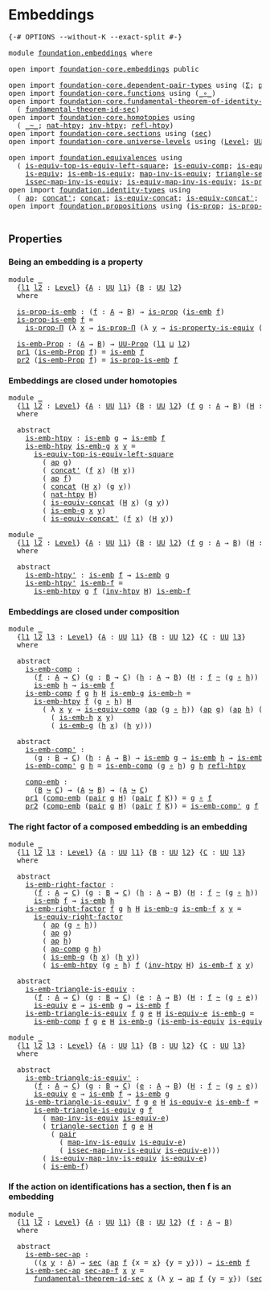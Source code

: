 # Embeddings

<pre class="Agda"><a id="23" class="Symbol">{-#</a> <a id="27" class="Keyword">OPTIONS</a> <a id="35" class="Pragma">--without-K</a> <a id="47" class="Pragma">--exact-split</a> <a id="61" class="Symbol">#-}</a>

<a id="66" class="Keyword">module</a> <a id="73" href="foundation.embeddings.html" class="Module">foundation.embeddings</a> <a id="95" class="Keyword">where</a>

<a id="102" class="Keyword">open</a> <a id="107" class="Keyword">import</a> <a id="114" href="foundation-core.embeddings.html" class="Module">foundation-core.embeddings</a> <a id="141" class="Keyword">public</a>

<a id="149" class="Keyword">open</a> <a id="154" class="Keyword">import</a> <a id="161" href="foundation-core.dependent-pair-types.html" class="Module">foundation-core.dependent-pair-types</a> <a id="198" class="Keyword">using</a> <a id="204" class="Symbol">(</a><a id="205" href="foundation-core.dependent-pair-types.html#502" class="Record">Σ</a><a id="206" class="Symbol">;</a> <a id="208" href="foundation-core.dependent-pair-types.html#575" class="InductiveConstructor">pair</a><a id="212" class="Symbol">;</a> <a id="214" href="foundation-core.dependent-pair-types.html#592" class="Field">pr1</a><a id="217" class="Symbol">;</a> <a id="219" href="foundation-core.dependent-pair-types.html#604" class="Field">pr2</a><a id="222" class="Symbol">)</a>
<a id="224" class="Keyword">open</a> <a id="229" class="Keyword">import</a> <a id="236" href="foundation-core.functions.html" class="Module">foundation-core.functions</a> <a id="262" class="Keyword">using</a> <a id="268" class="Symbol">(</a><a id="269" href="foundation-core.functions.html#407" class="Function Operator">_∘_</a><a id="272" class="Symbol">)</a>
<a id="274" class="Keyword">open</a> <a id="279" class="Keyword">import</a> <a id="286" href="foundation-core.fundamental-theorem-of-identity-types.html" class="Module">foundation-core.fundamental-theorem-of-identity-types</a> <a id="340" class="Keyword">using</a>
  <a id="348" class="Symbol">(</a> <a id="350" href="foundation-core.fundamental-theorem-of-identity-types.html#4029" class="Function">fundamental-theorem-id-sec</a><a id="376" class="Symbol">)</a>
<a id="378" class="Keyword">open</a> <a id="383" class="Keyword">import</a> <a id="390" href="foundation-core.homotopies.html" class="Module">foundation-core.homotopies</a> <a id="417" class="Keyword">using</a>
  <a id="425" class="Symbol">(</a> <a id="427" href="foundation-core.homotopies.html#467" class="Function Operator">_~_</a><a id="430" class="Symbol">;</a> <a id="432" href="foundation-core.homotopies.html#3430" class="Function">nat-htpy</a><a id="440" class="Symbol">;</a> <a id="442" href="foundation-core.homotopies.html#889" class="Function">inv-htpy</a><a id="450" class="Symbol">;</a> <a id="452" href="foundation-core.homotopies.html#632" class="Function">refl-htpy</a><a id="461" class="Symbol">)</a>
<a id="463" class="Keyword">open</a> <a id="468" class="Keyword">import</a> <a id="475" href="foundation-core.sections.html" class="Module">foundation-core.sections</a> <a id="500" class="Keyword">using</a> <a id="506" class="Symbol">(</a><a id="507" href="foundation-core.sections.html#521" class="Function">sec</a><a id="510" class="Symbol">)</a>
<a id="512" class="Keyword">open</a> <a id="517" class="Keyword">import</a> <a id="524" href="foundation-core.universe-levels.html" class="Module">foundation-core.universe-levels</a> <a id="556" class="Keyword">using</a> <a id="562" class="Symbol">(</a><a id="563" href="Agda.Primitive.html#597" class="Postulate">Level</a><a id="568" class="Symbol">;</a> <a id="570" href="foundation-core.universe-levels.html#222" class="Primitive">UU</a><a id="572" class="Symbol">;</a> <a id="574" href="Agda.Primitive.html#810" class="Primitive Operator">_⊔_</a><a id="577" class="Symbol">)</a>

<a id="580" class="Keyword">open</a> <a id="585" class="Keyword">import</a> <a id="592" href="foundation.equivalences.html" class="Module">foundation.equivalences</a> <a id="616" class="Keyword">using</a>
  <a id="624" class="Symbol">(</a> <a id="626" href="foundation-core.equivalences.html#14128" class="Function">is-equiv-top-is-equiv-left-square</a><a id="659" class="Symbol">;</a> <a id="661" href="foundation-core.equivalences.html#7183" class="Function">is-equiv-comp</a><a id="674" class="Symbol">;</a> <a id="676" href="foundation-core.equivalences.html#8856" class="Function">is-equiv-right-factor</a><a id="697" class="Symbol">;</a>
    <a id="703" href="foundation-core.equivalences.html#1542" class="Function">is-equiv</a><a id="711" class="Symbol">;</a> <a id="713" href="foundation-core.equivalences.html#15380" class="Function">is-emb-is-equiv</a><a id="728" class="Symbol">;</a> <a id="730" href="foundation-core.equivalences.html#4173" class="Function">map-inv-is-equiv</a><a id="746" class="Symbol">;</a> <a id="748" href="foundation-core.equivalences.html#6036" class="Function">triangle-section</a><a id="764" class="Symbol">;</a>
    <a id="770" href="foundation-core.equivalences.html#4251" class="Function">issec-map-inv-is-equiv</a><a id="792" class="Symbol">;</a> <a id="794" href="foundation-core.equivalences.html#4706" class="Function">is-equiv-map-inv-is-equiv</a><a id="819" class="Symbol">;</a> <a id="821" href="foundation.equivalences.html#13419" class="Function">is-property-is-equiv</a><a id="841" class="Symbol">)</a>
<a id="843" class="Keyword">open</a> <a id="848" class="Keyword">import</a> <a id="855" href="foundation.identity-types.html" class="Module">foundation.identity-types</a> <a id="881" class="Keyword">using</a>
  <a id="889" class="Symbol">(</a> <a id="891" href="foundation-core.identity-types.html#2853" class="Function">ap</a><a id="893" class="Symbol">;</a> <a id="895" href="foundation-core.identity-types.html#1384" class="Function">concat&#39;</a><a id="902" class="Symbol">;</a> <a id="904" href="foundation-core.identity-types.html#1302" class="Function">concat</a><a id="910" class="Symbol">;</a> <a id="912" href="foundation.identity-types.html#1644" class="Function">is-equiv-concat</a><a id="927" class="Symbol">;</a> <a id="929" href="foundation.identity-types.html#2415" class="Function">is-equiv-concat&#39;</a><a id="945" class="Symbol">;</a> <a id="947" href="foundation-core.identity-types.html#3117" class="Function">ap-comp</a><a id="954" class="Symbol">)</a>
<a id="956" class="Keyword">open</a> <a id="961" class="Keyword">import</a> <a id="968" href="foundation.propositions.html" class="Module">foundation.propositions</a> <a id="992" class="Keyword">using</a> <a id="998" class="Symbol">(</a><a id="999" href="foundation-core.propositions.html#1246" class="Function">is-prop</a><a id="1006" class="Symbol">;</a> <a id="1008" href="foundation.propositions.html#1492" class="Function">is-prop-Π</a><a id="1017" class="Symbol">;</a> <a id="1019" href="foundation-core.propositions.html#1322" class="Function">UU-Prop</a><a id="1026" class="Symbol">)</a>

</pre>
## Properties

### Being an embedding is a property

<pre class="Agda"><a id="1095" class="Keyword">module</a> <a id="1102" href="foundation.embeddings.html#1102" class="Module">_</a>
  <a id="1106" class="Symbol">{</a><a id="1107" href="foundation.embeddings.html#1107" class="Bound">l1</a> <a id="1110" href="foundation.embeddings.html#1110" class="Bound">l2</a> <a id="1113" class="Symbol">:</a> <a id="1115" href="Agda.Primitive.html#597" class="Postulate">Level</a><a id="1120" class="Symbol">}</a> <a id="1122" class="Symbol">{</a><a id="1123" href="foundation.embeddings.html#1123" class="Bound">A</a> <a id="1125" class="Symbol">:</a> <a id="1127" href="foundation-core.universe-levels.html#222" class="Primitive">UU</a> <a id="1130" href="foundation.embeddings.html#1107" class="Bound">l1</a><a id="1132" class="Symbol">}</a> <a id="1134" class="Symbol">{</a><a id="1135" href="foundation.embeddings.html#1135" class="Bound">B</a> <a id="1137" class="Symbol">:</a> <a id="1139" href="foundation-core.universe-levels.html#222" class="Primitive">UU</a> <a id="1142" href="foundation.embeddings.html#1110" class="Bound">l2</a><a id="1144" class="Symbol">}</a>
  <a id="1148" class="Keyword">where</a>
  
  <a id="1159" href="foundation.embeddings.html#1159" class="Function">is-prop-is-emb</a> <a id="1174" class="Symbol">:</a> <a id="1176" class="Symbol">(</a><a id="1177" href="foundation.embeddings.html#1177" class="Bound">f</a> <a id="1179" class="Symbol">:</a> <a id="1181" href="foundation.embeddings.html#1123" class="Bound">A</a> <a id="1183" class="Symbol">→</a> <a id="1185" href="foundation.embeddings.html#1135" class="Bound">B</a><a id="1186" class="Symbol">)</a> <a id="1188" class="Symbol">→</a> <a id="1190" href="foundation-core.propositions.html#1246" class="Function">is-prop</a> <a id="1198" class="Symbol">(</a><a id="1199" href="foundation-core.embeddings.html#980" class="Function">is-emb</a> <a id="1206" href="foundation.embeddings.html#1177" class="Bound">f</a><a id="1207" class="Symbol">)</a>
  <a id="1211" href="foundation.embeddings.html#1159" class="Function">is-prop-is-emb</a> <a id="1226" href="foundation.embeddings.html#1226" class="Bound">f</a> <a id="1228" class="Symbol">=</a>
    <a id="1234" href="foundation.propositions.html#1492" class="Function">is-prop-Π</a> <a id="1244" class="Symbol">(λ</a> <a id="1247" href="foundation.embeddings.html#1247" class="Bound">x</a> <a id="1249" class="Symbol">→</a> <a id="1251" href="foundation.propositions.html#1492" class="Function">is-prop-Π</a> <a id="1261" class="Symbol">(λ</a> <a id="1264" href="foundation.embeddings.html#1264" class="Bound">y</a> <a id="1266" class="Symbol">→</a> <a id="1268" href="foundation.equivalences.html#13419" class="Function">is-property-is-equiv</a> <a id="1289" class="Symbol">(</a><a id="1290" href="foundation-core.identity-types.html#2853" class="Function">ap</a> <a id="1293" href="foundation.embeddings.html#1226" class="Bound">f</a><a id="1294" class="Symbol">)))</a>

  <a id="1301" href="foundation.embeddings.html#1301" class="Function">is-emb-Prop</a> <a id="1313" class="Symbol">:</a> <a id="1315" class="Symbol">(</a><a id="1316" href="foundation.embeddings.html#1123" class="Bound">A</a> <a id="1318" class="Symbol">→</a> <a id="1320" href="foundation.embeddings.html#1135" class="Bound">B</a><a id="1321" class="Symbol">)</a> <a id="1323" class="Symbol">→</a> <a id="1325" href="foundation-core.propositions.html#1322" class="Function">UU-Prop</a> <a id="1333" class="Symbol">(</a><a id="1334" href="foundation.embeddings.html#1107" class="Bound">l1</a> <a id="1337" href="Agda.Primitive.html#810" class="Primitive Operator">⊔</a> <a id="1339" href="foundation.embeddings.html#1110" class="Bound">l2</a><a id="1341" class="Symbol">)</a>
  <a id="1345" href="foundation-core.dependent-pair-types.html#592" class="Field">pr1</a> <a id="1349" class="Symbol">(</a><a id="1350" href="foundation.embeddings.html#1301" class="Function">is-emb-Prop</a> <a id="1362" href="foundation.embeddings.html#1362" class="Bound">f</a><a id="1363" class="Symbol">)</a> <a id="1365" class="Symbol">=</a> <a id="1367" href="foundation-core.embeddings.html#980" class="Function">is-emb</a> <a id="1374" href="foundation.embeddings.html#1362" class="Bound">f</a>
  <a id="1378" href="foundation-core.dependent-pair-types.html#604" class="Field">pr2</a> <a id="1382" class="Symbol">(</a><a id="1383" href="foundation.embeddings.html#1301" class="Function">is-emb-Prop</a> <a id="1395" href="foundation.embeddings.html#1395" class="Bound">f</a><a id="1396" class="Symbol">)</a> <a id="1398" class="Symbol">=</a> <a id="1400" href="foundation.embeddings.html#1159" class="Function">is-prop-is-emb</a> <a id="1415" href="foundation.embeddings.html#1395" class="Bound">f</a>
</pre>
### Embeddings are closed under homotopies

<pre class="Agda"><a id="1474" class="Keyword">module</a> <a id="1481" href="foundation.embeddings.html#1481" class="Module">_</a>
  <a id="1485" class="Symbol">{</a><a id="1486" href="foundation.embeddings.html#1486" class="Bound">l1</a> <a id="1489" href="foundation.embeddings.html#1489" class="Bound">l2</a> <a id="1492" class="Symbol">:</a> <a id="1494" href="Agda.Primitive.html#597" class="Postulate">Level</a><a id="1499" class="Symbol">}</a> <a id="1501" class="Symbol">{</a><a id="1502" href="foundation.embeddings.html#1502" class="Bound">A</a> <a id="1504" class="Symbol">:</a> <a id="1506" href="foundation-core.universe-levels.html#222" class="Primitive">UU</a> <a id="1509" href="foundation.embeddings.html#1486" class="Bound">l1</a><a id="1511" class="Symbol">}</a> <a id="1513" class="Symbol">{</a><a id="1514" href="foundation.embeddings.html#1514" class="Bound">B</a> <a id="1516" class="Symbol">:</a> <a id="1518" href="foundation-core.universe-levels.html#222" class="Primitive">UU</a> <a id="1521" href="foundation.embeddings.html#1489" class="Bound">l2</a><a id="1523" class="Symbol">}</a> <a id="1525" class="Symbol">(</a><a id="1526" href="foundation.embeddings.html#1526" class="Bound">f</a> <a id="1528" href="foundation.embeddings.html#1528" class="Bound">g</a> <a id="1530" class="Symbol">:</a> <a id="1532" href="foundation.embeddings.html#1502" class="Bound">A</a> <a id="1534" class="Symbol">→</a> <a id="1536" href="foundation.embeddings.html#1514" class="Bound">B</a><a id="1537" class="Symbol">)</a> <a id="1539" class="Symbol">(</a><a id="1540" href="foundation.embeddings.html#1540" class="Bound">H</a> <a id="1542" class="Symbol">:</a> <a id="1544" href="foundation.embeddings.html#1526" class="Bound">f</a> <a id="1546" href="foundation-core.homotopies.html#467" class="Function Operator">~</a> <a id="1548" href="foundation.embeddings.html#1528" class="Bound">g</a><a id="1549" class="Symbol">)</a>
  <a id="1553" class="Keyword">where</a>

  <a id="1562" class="Keyword">abstract</a>
    <a id="1575" href="foundation.embeddings.html#1575" class="Function">is-emb-htpy</a> <a id="1587" class="Symbol">:</a> <a id="1589" href="foundation-core.embeddings.html#980" class="Function">is-emb</a> <a id="1596" href="foundation.embeddings.html#1528" class="Bound">g</a> <a id="1598" class="Symbol">→</a> <a id="1600" href="foundation-core.embeddings.html#980" class="Function">is-emb</a> <a id="1607" href="foundation.embeddings.html#1526" class="Bound">f</a>
    <a id="1613" href="foundation.embeddings.html#1575" class="Function">is-emb-htpy</a> <a id="1625" href="foundation.embeddings.html#1625" class="Bound">is-emb-g</a> <a id="1634" href="foundation.embeddings.html#1634" class="Bound">x</a> <a id="1636" href="foundation.embeddings.html#1636" class="Bound">y</a> <a id="1638" class="Symbol">=</a>
      <a id="1646" href="foundation-core.equivalences.html#14128" class="Function">is-equiv-top-is-equiv-left-square</a>
        <a id="1688" class="Symbol">(</a> <a id="1690" href="foundation-core.identity-types.html#2853" class="Function">ap</a> <a id="1693" href="foundation.embeddings.html#1528" class="Bound">g</a><a id="1694" class="Symbol">)</a>
        <a id="1704" class="Symbol">(</a> <a id="1706" href="foundation-core.identity-types.html#1384" class="Function">concat&#39;</a> <a id="1714" class="Symbol">(</a><a id="1715" href="foundation.embeddings.html#1526" class="Bound">f</a> <a id="1717" href="foundation.embeddings.html#1634" class="Bound">x</a><a id="1718" class="Symbol">)</a> <a id="1720" class="Symbol">(</a><a id="1721" href="foundation.embeddings.html#1540" class="Bound">H</a> <a id="1723" href="foundation.embeddings.html#1636" class="Bound">y</a><a id="1724" class="Symbol">))</a>
        <a id="1735" class="Symbol">(</a> <a id="1737" href="foundation-core.identity-types.html#2853" class="Function">ap</a> <a id="1740" href="foundation.embeddings.html#1526" class="Bound">f</a><a id="1741" class="Symbol">)</a>
        <a id="1751" class="Symbol">(</a> <a id="1753" href="foundation-core.identity-types.html#1302" class="Function">concat</a> <a id="1760" class="Symbol">(</a><a id="1761" href="foundation.embeddings.html#1540" class="Bound">H</a> <a id="1763" href="foundation.embeddings.html#1634" class="Bound">x</a><a id="1764" class="Symbol">)</a> <a id="1766" class="Symbol">(</a><a id="1767" href="foundation.embeddings.html#1528" class="Bound">g</a> <a id="1769" href="foundation.embeddings.html#1636" class="Bound">y</a><a id="1770" class="Symbol">))</a>
        <a id="1781" class="Symbol">(</a> <a id="1783" href="foundation-core.homotopies.html#3430" class="Function">nat-htpy</a> <a id="1792" href="foundation.embeddings.html#1540" class="Bound">H</a><a id="1793" class="Symbol">)</a>
        <a id="1803" class="Symbol">(</a> <a id="1805" href="foundation.identity-types.html#1644" class="Function">is-equiv-concat</a> <a id="1821" class="Symbol">(</a><a id="1822" href="foundation.embeddings.html#1540" class="Bound">H</a> <a id="1824" href="foundation.embeddings.html#1634" class="Bound">x</a><a id="1825" class="Symbol">)</a> <a id="1827" class="Symbol">(</a><a id="1828" href="foundation.embeddings.html#1528" class="Bound">g</a> <a id="1830" href="foundation.embeddings.html#1636" class="Bound">y</a><a id="1831" class="Symbol">))</a>
        <a id="1842" class="Symbol">(</a> <a id="1844" href="foundation.embeddings.html#1625" class="Bound">is-emb-g</a> <a id="1853" href="foundation.embeddings.html#1634" class="Bound">x</a> <a id="1855" href="foundation.embeddings.html#1636" class="Bound">y</a><a id="1856" class="Symbol">)</a>
        <a id="1866" class="Symbol">(</a> <a id="1868" href="foundation.identity-types.html#2415" class="Function">is-equiv-concat&#39;</a> <a id="1885" class="Symbol">(</a><a id="1886" href="foundation.embeddings.html#1526" class="Bound">f</a> <a id="1888" href="foundation.embeddings.html#1634" class="Bound">x</a><a id="1889" class="Symbol">)</a> <a id="1891" class="Symbol">(</a><a id="1892" href="foundation.embeddings.html#1540" class="Bound">H</a> <a id="1894" href="foundation.embeddings.html#1636" class="Bound">y</a><a id="1895" class="Symbol">))</a>

<a id="1899" class="Keyword">module</a> <a id="1906" href="foundation.embeddings.html#1906" class="Module">_</a>
  <a id="1910" class="Symbol">{</a><a id="1911" href="foundation.embeddings.html#1911" class="Bound">l1</a> <a id="1914" href="foundation.embeddings.html#1914" class="Bound">l2</a> <a id="1917" class="Symbol">:</a> <a id="1919" href="Agda.Primitive.html#597" class="Postulate">Level</a><a id="1924" class="Symbol">}</a> <a id="1926" class="Symbol">{</a><a id="1927" href="foundation.embeddings.html#1927" class="Bound">A</a> <a id="1929" class="Symbol">:</a> <a id="1931" href="foundation-core.universe-levels.html#222" class="Primitive">UU</a> <a id="1934" href="foundation.embeddings.html#1911" class="Bound">l1</a><a id="1936" class="Symbol">}</a> <a id="1938" class="Symbol">{</a><a id="1939" href="foundation.embeddings.html#1939" class="Bound">B</a> <a id="1941" class="Symbol">:</a> <a id="1943" href="foundation-core.universe-levels.html#222" class="Primitive">UU</a> <a id="1946" href="foundation.embeddings.html#1914" class="Bound">l2</a><a id="1948" class="Symbol">}</a> <a id="1950" class="Symbol">(</a><a id="1951" href="foundation.embeddings.html#1951" class="Bound">f</a> <a id="1953" href="foundation.embeddings.html#1953" class="Bound">g</a> <a id="1955" class="Symbol">:</a> <a id="1957" href="foundation.embeddings.html#1927" class="Bound">A</a> <a id="1959" class="Symbol">→</a> <a id="1961" href="foundation.embeddings.html#1939" class="Bound">B</a><a id="1962" class="Symbol">)</a> <a id="1964" class="Symbol">(</a><a id="1965" href="foundation.embeddings.html#1965" class="Bound">H</a> <a id="1967" class="Symbol">:</a> <a id="1969" href="foundation.embeddings.html#1951" class="Bound">f</a> <a id="1971" href="foundation-core.homotopies.html#467" class="Function Operator">~</a> <a id="1973" href="foundation.embeddings.html#1953" class="Bound">g</a><a id="1974" class="Symbol">)</a>
  <a id="1978" class="Keyword">where</a>
  
  <a id="1989" class="Keyword">abstract</a>
    <a id="2002" href="foundation.embeddings.html#2002" class="Function">is-emb-htpy&#39;</a> <a id="2015" class="Symbol">:</a> <a id="2017" href="foundation-core.embeddings.html#980" class="Function">is-emb</a> <a id="2024" href="foundation.embeddings.html#1951" class="Bound">f</a> <a id="2026" class="Symbol">→</a> <a id="2028" href="foundation-core.embeddings.html#980" class="Function">is-emb</a> <a id="2035" href="foundation.embeddings.html#1953" class="Bound">g</a>
    <a id="2041" href="foundation.embeddings.html#2002" class="Function">is-emb-htpy&#39;</a> <a id="2054" href="foundation.embeddings.html#2054" class="Bound">is-emb-f</a> <a id="2063" class="Symbol">=</a>
      <a id="2071" href="foundation.embeddings.html#1575" class="Function">is-emb-htpy</a> <a id="2083" href="foundation.embeddings.html#1953" class="Bound">g</a> <a id="2085" href="foundation.embeddings.html#1951" class="Bound">f</a> <a id="2087" class="Symbol">(</a><a id="2088" href="foundation-core.homotopies.html#889" class="Function">inv-htpy</a> <a id="2097" href="foundation.embeddings.html#1965" class="Bound">H</a><a id="2098" class="Symbol">)</a> <a id="2100" href="foundation.embeddings.html#2054" class="Bound">is-emb-f</a>
</pre>
### Embeddings are closed under composition

<pre class="Agda"><a id="2167" class="Keyword">module</a> <a id="2174" href="foundation.embeddings.html#2174" class="Module">_</a>
  <a id="2178" class="Symbol">{</a><a id="2179" href="foundation.embeddings.html#2179" class="Bound">l1</a> <a id="2182" href="foundation.embeddings.html#2182" class="Bound">l2</a> <a id="2185" href="foundation.embeddings.html#2185" class="Bound">l3</a> <a id="2188" class="Symbol">:</a> <a id="2190" href="Agda.Primitive.html#597" class="Postulate">Level</a><a id="2195" class="Symbol">}</a> <a id="2197" class="Symbol">{</a><a id="2198" href="foundation.embeddings.html#2198" class="Bound">A</a> <a id="2200" class="Symbol">:</a> <a id="2202" href="foundation-core.universe-levels.html#222" class="Primitive">UU</a> <a id="2205" href="foundation.embeddings.html#2179" class="Bound">l1</a><a id="2207" class="Symbol">}</a> <a id="2209" class="Symbol">{</a><a id="2210" href="foundation.embeddings.html#2210" class="Bound">B</a> <a id="2212" class="Symbol">:</a> <a id="2214" href="foundation-core.universe-levels.html#222" class="Primitive">UU</a> <a id="2217" href="foundation.embeddings.html#2182" class="Bound">l2</a><a id="2219" class="Symbol">}</a> <a id="2221" class="Symbol">{</a><a id="2222" href="foundation.embeddings.html#2222" class="Bound">C</a> <a id="2224" class="Symbol">:</a> <a id="2226" href="foundation-core.universe-levels.html#222" class="Primitive">UU</a> <a id="2229" href="foundation.embeddings.html#2185" class="Bound">l3</a><a id="2231" class="Symbol">}</a>
  <a id="2235" class="Keyword">where</a>

  <a id="2244" class="Keyword">abstract</a>
    <a id="2257" href="foundation.embeddings.html#2257" class="Function">is-emb-comp</a> <a id="2269" class="Symbol">:</a>
      <a id="2277" class="Symbol">(</a><a id="2278" href="foundation.embeddings.html#2278" class="Bound">f</a> <a id="2280" class="Symbol">:</a> <a id="2282" href="foundation.embeddings.html#2198" class="Bound">A</a> <a id="2284" class="Symbol">→</a> <a id="2286" href="foundation.embeddings.html#2222" class="Bound">C</a><a id="2287" class="Symbol">)</a> <a id="2289" class="Symbol">(</a><a id="2290" href="foundation.embeddings.html#2290" class="Bound">g</a> <a id="2292" class="Symbol">:</a> <a id="2294" href="foundation.embeddings.html#2210" class="Bound">B</a> <a id="2296" class="Symbol">→</a> <a id="2298" href="foundation.embeddings.html#2222" class="Bound">C</a><a id="2299" class="Symbol">)</a> <a id="2301" class="Symbol">(</a><a id="2302" href="foundation.embeddings.html#2302" class="Bound">h</a> <a id="2304" class="Symbol">:</a> <a id="2306" href="foundation.embeddings.html#2198" class="Bound">A</a> <a id="2308" class="Symbol">→</a> <a id="2310" href="foundation.embeddings.html#2210" class="Bound">B</a><a id="2311" class="Symbol">)</a> <a id="2313" class="Symbol">(</a><a id="2314" href="foundation.embeddings.html#2314" class="Bound">H</a> <a id="2316" class="Symbol">:</a> <a id="2318" href="foundation.embeddings.html#2278" class="Bound">f</a> <a id="2320" href="foundation-core.homotopies.html#467" class="Function Operator">~</a> <a id="2322" class="Symbol">(</a><a id="2323" href="foundation.embeddings.html#2290" class="Bound">g</a> <a id="2325" href="foundation-core.functions.html#407" class="Function Operator">∘</a> <a id="2327" href="foundation.embeddings.html#2302" class="Bound">h</a><a id="2328" class="Symbol">))</a> <a id="2331" class="Symbol">→</a> <a id="2333" href="foundation-core.embeddings.html#980" class="Function">is-emb</a> <a id="2340" href="foundation.embeddings.html#2290" class="Bound">g</a> <a id="2342" class="Symbol">→</a>
      <a id="2350" href="foundation-core.embeddings.html#980" class="Function">is-emb</a> <a id="2357" href="foundation.embeddings.html#2302" class="Bound">h</a> <a id="2359" class="Symbol">→</a> <a id="2361" href="foundation-core.embeddings.html#980" class="Function">is-emb</a> <a id="2368" href="foundation.embeddings.html#2278" class="Bound">f</a>
    <a id="2374" href="foundation.embeddings.html#2257" class="Function">is-emb-comp</a> <a id="2386" href="foundation.embeddings.html#2386" class="Bound">f</a> <a id="2388" href="foundation.embeddings.html#2388" class="Bound">g</a> <a id="2390" href="foundation.embeddings.html#2390" class="Bound">h</a> <a id="2392" href="foundation.embeddings.html#2392" class="Bound">H</a> <a id="2394" href="foundation.embeddings.html#2394" class="Bound">is-emb-g</a> <a id="2403" href="foundation.embeddings.html#2403" class="Bound">is-emb-h</a> <a id="2412" class="Symbol">=</a>
      <a id="2420" href="foundation.embeddings.html#1575" class="Function">is-emb-htpy</a> <a id="2432" href="foundation.embeddings.html#2386" class="Bound">f</a> <a id="2434" class="Symbol">(</a><a id="2435" href="foundation.embeddings.html#2388" class="Bound">g</a> <a id="2437" href="foundation-core.functions.html#407" class="Function Operator">∘</a> <a id="2439" href="foundation.embeddings.html#2390" class="Bound">h</a><a id="2440" class="Symbol">)</a> <a id="2442" href="foundation.embeddings.html#2392" class="Bound">H</a>
        <a id="2452" class="Symbol">(</a> <a id="2454" class="Symbol">λ</a> <a id="2456" href="foundation.embeddings.html#2456" class="Bound">x</a> <a id="2458" href="foundation.embeddings.html#2458" class="Bound">y</a> <a id="2460" class="Symbol">→</a> <a id="2462" href="foundation-core.equivalences.html#7183" class="Function">is-equiv-comp</a> <a id="2476" class="Symbol">(</a><a id="2477" href="foundation-core.identity-types.html#2853" class="Function">ap</a> <a id="2480" class="Symbol">(</a><a id="2481" href="foundation.embeddings.html#2388" class="Bound">g</a> <a id="2483" href="foundation-core.functions.html#407" class="Function Operator">∘</a> <a id="2485" href="foundation.embeddings.html#2390" class="Bound">h</a><a id="2486" class="Symbol">))</a> <a id="2489" class="Symbol">(</a><a id="2490" href="foundation-core.identity-types.html#2853" class="Function">ap</a> <a id="2493" href="foundation.embeddings.html#2388" class="Bound">g</a><a id="2494" class="Symbol">)</a> <a id="2496" class="Symbol">(</a><a id="2497" href="foundation-core.identity-types.html#2853" class="Function">ap</a> <a id="2500" href="foundation.embeddings.html#2390" class="Bound">h</a><a id="2501" class="Symbol">)</a> <a id="2503" class="Symbol">(</a><a id="2504" href="foundation-core.identity-types.html#3117" class="Function">ap-comp</a> <a id="2512" href="foundation.embeddings.html#2388" class="Bound">g</a> <a id="2514" href="foundation.embeddings.html#2390" class="Bound">h</a><a id="2515" class="Symbol">)</a>
          <a id="2527" class="Symbol">(</a> <a id="2529" href="foundation.embeddings.html#2403" class="Bound">is-emb-h</a> <a id="2538" href="foundation.embeddings.html#2456" class="Bound">x</a> <a id="2540" href="foundation.embeddings.html#2458" class="Bound">y</a><a id="2541" class="Symbol">)</a>
          <a id="2553" class="Symbol">(</a> <a id="2555" href="foundation.embeddings.html#2394" class="Bound">is-emb-g</a> <a id="2564" class="Symbol">(</a><a id="2565" href="foundation.embeddings.html#2390" class="Bound">h</a> <a id="2567" href="foundation.embeddings.html#2456" class="Bound">x</a><a id="2568" class="Symbol">)</a> <a id="2570" class="Symbol">(</a><a id="2571" href="foundation.embeddings.html#2390" class="Bound">h</a> <a id="2573" href="foundation.embeddings.html#2458" class="Bound">y</a><a id="2574" class="Symbol">)))</a>

  <a id="2581" class="Keyword">abstract</a>
    <a id="2594" href="foundation.embeddings.html#2594" class="Function">is-emb-comp&#39;</a> <a id="2607" class="Symbol">:</a>
      <a id="2615" class="Symbol">(</a><a id="2616" href="foundation.embeddings.html#2616" class="Bound">g</a> <a id="2618" class="Symbol">:</a> <a id="2620" href="foundation.embeddings.html#2210" class="Bound">B</a> <a id="2622" class="Symbol">→</a> <a id="2624" href="foundation.embeddings.html#2222" class="Bound">C</a><a id="2625" class="Symbol">)</a> <a id="2627" class="Symbol">(</a><a id="2628" href="foundation.embeddings.html#2628" class="Bound">h</a> <a id="2630" class="Symbol">:</a> <a id="2632" href="foundation.embeddings.html#2198" class="Bound">A</a> <a id="2634" class="Symbol">→</a> <a id="2636" href="foundation.embeddings.html#2210" class="Bound">B</a><a id="2637" class="Symbol">)</a> <a id="2639" class="Symbol">→</a> <a id="2641" href="foundation-core.embeddings.html#980" class="Function">is-emb</a> <a id="2648" href="foundation.embeddings.html#2616" class="Bound">g</a> <a id="2650" class="Symbol">→</a> <a id="2652" href="foundation-core.embeddings.html#980" class="Function">is-emb</a> <a id="2659" href="foundation.embeddings.html#2628" class="Bound">h</a> <a id="2661" class="Symbol">→</a> <a id="2663" href="foundation-core.embeddings.html#980" class="Function">is-emb</a> <a id="2670" class="Symbol">(</a><a id="2671" href="foundation.embeddings.html#2616" class="Bound">g</a> <a id="2673" href="foundation-core.functions.html#407" class="Function Operator">∘</a> <a id="2675" href="foundation.embeddings.html#2628" class="Bound">h</a><a id="2676" class="Symbol">)</a>
    <a id="2682" href="foundation.embeddings.html#2594" class="Function">is-emb-comp&#39;</a> <a id="2695" href="foundation.embeddings.html#2695" class="Bound">g</a> <a id="2697" href="foundation.embeddings.html#2697" class="Bound">h</a> <a id="2699" class="Symbol">=</a> <a id="2701" href="foundation.embeddings.html#2257" class="Function">is-emb-comp</a> <a id="2713" class="Symbol">(</a><a id="2714" href="foundation.embeddings.html#2695" class="Bound">g</a> <a id="2716" href="foundation-core.functions.html#407" class="Function Operator">∘</a> <a id="2718" href="foundation.embeddings.html#2697" class="Bound">h</a><a id="2719" class="Symbol">)</a> <a id="2721" href="foundation.embeddings.html#2695" class="Bound">g</a> <a id="2723" href="foundation.embeddings.html#2697" class="Bound">h</a> <a id="2725" href="foundation-core.homotopies.html#632" class="Function">refl-htpy</a>

    <a id="2740" href="foundation.embeddings.html#2740" class="Function">comp-emb</a> <a id="2749" class="Symbol">:</a>
      <a id="2757" class="Symbol">(</a><a id="2758" href="foundation.embeddings.html#2210" class="Bound">B</a> <a id="2760" href="foundation-core.embeddings.html#1062" class="Function Operator">↪</a> <a id="2762" href="foundation.embeddings.html#2222" class="Bound">C</a><a id="2763" class="Symbol">)</a> <a id="2765" class="Symbol">→</a> <a id="2767" class="Symbol">(</a><a id="2768" href="foundation.embeddings.html#2198" class="Bound">A</a> <a id="2770" href="foundation-core.embeddings.html#1062" class="Function Operator">↪</a> <a id="2772" href="foundation.embeddings.html#2210" class="Bound">B</a><a id="2773" class="Symbol">)</a> <a id="2775" class="Symbol">→</a> <a id="2777" class="Symbol">(</a><a id="2778" href="foundation.embeddings.html#2198" class="Bound">A</a> <a id="2780" href="foundation-core.embeddings.html#1062" class="Function Operator">↪</a> <a id="2782" href="foundation.embeddings.html#2222" class="Bound">C</a><a id="2783" class="Symbol">)</a>
    <a id="2789" href="foundation-core.dependent-pair-types.html#592" class="Field">pr1</a> <a id="2793" class="Symbol">(</a><a id="2794" href="foundation.embeddings.html#2740" class="Function">comp-emb</a> <a id="2803" class="Symbol">(</a><a id="2804" href="foundation-core.dependent-pair-types.html#575" class="InductiveConstructor">pair</a> <a id="2809" href="foundation.embeddings.html#2809" class="Bound">g</a> <a id="2811" href="foundation.embeddings.html#2811" class="Bound">H</a><a id="2812" class="Symbol">)</a> <a id="2814" class="Symbol">(</a><a id="2815" href="foundation-core.dependent-pair-types.html#575" class="InductiveConstructor">pair</a> <a id="2820" href="foundation.embeddings.html#2820" class="Bound">f</a> <a id="2822" href="foundation.embeddings.html#2822" class="Bound">K</a><a id="2823" class="Symbol">))</a> <a id="2826" class="Symbol">=</a> <a id="2828" href="foundation.embeddings.html#2809" class="Bound">g</a> <a id="2830" href="foundation-core.functions.html#407" class="Function Operator">∘</a> <a id="2832" href="foundation.embeddings.html#2820" class="Bound">f</a>
    <a id="2838" href="foundation-core.dependent-pair-types.html#604" class="Field">pr2</a> <a id="2842" class="Symbol">(</a><a id="2843" href="foundation.embeddings.html#2740" class="Function">comp-emb</a> <a id="2852" class="Symbol">(</a><a id="2853" href="foundation-core.dependent-pair-types.html#575" class="InductiveConstructor">pair</a> <a id="2858" href="foundation.embeddings.html#2858" class="Bound">g</a> <a id="2860" href="foundation.embeddings.html#2860" class="Bound">H</a><a id="2861" class="Symbol">)</a> <a id="2863" class="Symbol">(</a><a id="2864" href="foundation-core.dependent-pair-types.html#575" class="InductiveConstructor">pair</a> <a id="2869" href="foundation.embeddings.html#2869" class="Bound">f</a> <a id="2871" href="foundation.embeddings.html#2871" class="Bound">K</a><a id="2872" class="Symbol">))</a> <a id="2875" class="Symbol">=</a> <a id="2877" href="foundation.embeddings.html#2594" class="Function">is-emb-comp&#39;</a> <a id="2890" href="foundation.embeddings.html#2858" class="Bound">g</a> <a id="2892" href="foundation.embeddings.html#2869" class="Bound">f</a> <a id="2894" href="foundation.embeddings.html#2860" class="Bound">H</a> <a id="2896" href="foundation.embeddings.html#2871" class="Bound">K</a>
</pre>
### The right factor of a composed embedding is an embedding

<pre class="Agda"><a id="2973" class="Keyword">module</a> <a id="2980" href="foundation.embeddings.html#2980" class="Module">_</a>
  <a id="2984" class="Symbol">{</a><a id="2985" href="foundation.embeddings.html#2985" class="Bound">l1</a> <a id="2988" href="foundation.embeddings.html#2988" class="Bound">l2</a> <a id="2991" href="foundation.embeddings.html#2991" class="Bound">l3</a> <a id="2994" class="Symbol">:</a> <a id="2996" href="Agda.Primitive.html#597" class="Postulate">Level</a><a id="3001" class="Symbol">}</a> <a id="3003" class="Symbol">{</a><a id="3004" href="foundation.embeddings.html#3004" class="Bound">A</a> <a id="3006" class="Symbol">:</a> <a id="3008" href="foundation-core.universe-levels.html#222" class="Primitive">UU</a> <a id="3011" href="foundation.embeddings.html#2985" class="Bound">l1</a><a id="3013" class="Symbol">}</a> <a id="3015" class="Symbol">{</a><a id="3016" href="foundation.embeddings.html#3016" class="Bound">B</a> <a id="3018" class="Symbol">:</a> <a id="3020" href="foundation-core.universe-levels.html#222" class="Primitive">UU</a> <a id="3023" href="foundation.embeddings.html#2988" class="Bound">l2</a><a id="3025" class="Symbol">}</a> <a id="3027" class="Symbol">{</a><a id="3028" href="foundation.embeddings.html#3028" class="Bound">C</a> <a id="3030" class="Symbol">:</a> <a id="3032" href="foundation-core.universe-levels.html#222" class="Primitive">UU</a> <a id="3035" href="foundation.embeddings.html#2991" class="Bound">l3</a><a id="3037" class="Symbol">}</a>
  <a id="3041" class="Keyword">where</a>

  <a id="3050" class="Keyword">abstract</a>
    <a id="3063" href="foundation.embeddings.html#3063" class="Function">is-emb-right-factor</a> <a id="3083" class="Symbol">:</a>
      <a id="3091" class="Symbol">(</a><a id="3092" href="foundation.embeddings.html#3092" class="Bound">f</a> <a id="3094" class="Symbol">:</a> <a id="3096" href="foundation.embeddings.html#3004" class="Bound">A</a> <a id="3098" class="Symbol">→</a> <a id="3100" href="foundation.embeddings.html#3028" class="Bound">C</a><a id="3101" class="Symbol">)</a> <a id="3103" class="Symbol">(</a><a id="3104" href="foundation.embeddings.html#3104" class="Bound">g</a> <a id="3106" class="Symbol">:</a> <a id="3108" href="foundation.embeddings.html#3016" class="Bound">B</a> <a id="3110" class="Symbol">→</a> <a id="3112" href="foundation.embeddings.html#3028" class="Bound">C</a><a id="3113" class="Symbol">)</a> <a id="3115" class="Symbol">(</a><a id="3116" href="foundation.embeddings.html#3116" class="Bound">h</a> <a id="3118" class="Symbol">:</a> <a id="3120" href="foundation.embeddings.html#3004" class="Bound">A</a> <a id="3122" class="Symbol">→</a> <a id="3124" href="foundation.embeddings.html#3016" class="Bound">B</a><a id="3125" class="Symbol">)</a> <a id="3127" class="Symbol">(</a><a id="3128" href="foundation.embeddings.html#3128" class="Bound">H</a> <a id="3130" class="Symbol">:</a> <a id="3132" href="foundation.embeddings.html#3092" class="Bound">f</a> <a id="3134" href="foundation-core.homotopies.html#467" class="Function Operator">~</a> <a id="3136" class="Symbol">(</a><a id="3137" href="foundation.embeddings.html#3104" class="Bound">g</a> <a id="3139" href="foundation-core.functions.html#407" class="Function Operator">∘</a> <a id="3141" href="foundation.embeddings.html#3116" class="Bound">h</a><a id="3142" class="Symbol">))</a> <a id="3145" class="Symbol">→</a> <a id="3147" href="foundation-core.embeddings.html#980" class="Function">is-emb</a> <a id="3154" href="foundation.embeddings.html#3104" class="Bound">g</a> <a id="3156" class="Symbol">→</a>
      <a id="3164" href="foundation-core.embeddings.html#980" class="Function">is-emb</a> <a id="3171" href="foundation.embeddings.html#3092" class="Bound">f</a> <a id="3173" class="Symbol">→</a> <a id="3175" href="foundation-core.embeddings.html#980" class="Function">is-emb</a> <a id="3182" href="foundation.embeddings.html#3116" class="Bound">h</a>
    <a id="3188" href="foundation.embeddings.html#3063" class="Function">is-emb-right-factor</a> <a id="3208" href="foundation.embeddings.html#3208" class="Bound">f</a> <a id="3210" href="foundation.embeddings.html#3210" class="Bound">g</a> <a id="3212" href="foundation.embeddings.html#3212" class="Bound">h</a> <a id="3214" href="foundation.embeddings.html#3214" class="Bound">H</a> <a id="3216" href="foundation.embeddings.html#3216" class="Bound">is-emb-g</a> <a id="3225" href="foundation.embeddings.html#3225" class="Bound">is-emb-f</a> <a id="3234" href="foundation.embeddings.html#3234" class="Bound">x</a> <a id="3236" href="foundation.embeddings.html#3236" class="Bound">y</a> <a id="3238" class="Symbol">=</a>
      <a id="3246" href="foundation-core.equivalences.html#8856" class="Function">is-equiv-right-factor</a>
        <a id="3276" class="Symbol">(</a> <a id="3278" href="foundation-core.identity-types.html#2853" class="Function">ap</a> <a id="3281" class="Symbol">(</a><a id="3282" href="foundation.embeddings.html#3210" class="Bound">g</a> <a id="3284" href="foundation-core.functions.html#407" class="Function Operator">∘</a> <a id="3286" href="foundation.embeddings.html#3212" class="Bound">h</a><a id="3287" class="Symbol">))</a>
        <a id="3298" class="Symbol">(</a> <a id="3300" href="foundation-core.identity-types.html#2853" class="Function">ap</a> <a id="3303" href="foundation.embeddings.html#3210" class="Bound">g</a><a id="3304" class="Symbol">)</a>
        <a id="3314" class="Symbol">(</a> <a id="3316" href="foundation-core.identity-types.html#2853" class="Function">ap</a> <a id="3319" href="foundation.embeddings.html#3212" class="Bound">h</a><a id="3320" class="Symbol">)</a>
        <a id="3330" class="Symbol">(</a> <a id="3332" href="foundation-core.identity-types.html#3117" class="Function">ap-comp</a> <a id="3340" href="foundation.embeddings.html#3210" class="Bound">g</a> <a id="3342" href="foundation.embeddings.html#3212" class="Bound">h</a><a id="3343" class="Symbol">)</a>
        <a id="3353" class="Symbol">(</a> <a id="3355" href="foundation.embeddings.html#3216" class="Bound">is-emb-g</a> <a id="3364" class="Symbol">(</a><a id="3365" href="foundation.embeddings.html#3212" class="Bound">h</a> <a id="3367" href="foundation.embeddings.html#3234" class="Bound">x</a><a id="3368" class="Symbol">)</a> <a id="3370" class="Symbol">(</a><a id="3371" href="foundation.embeddings.html#3212" class="Bound">h</a> <a id="3373" href="foundation.embeddings.html#3236" class="Bound">y</a><a id="3374" class="Symbol">))</a>
        <a id="3385" class="Symbol">(</a> <a id="3387" href="foundation.embeddings.html#1575" class="Function">is-emb-htpy</a> <a id="3399" class="Symbol">(</a><a id="3400" href="foundation.embeddings.html#3210" class="Bound">g</a> <a id="3402" href="foundation-core.functions.html#407" class="Function Operator">∘</a> <a id="3404" href="foundation.embeddings.html#3212" class="Bound">h</a><a id="3405" class="Symbol">)</a> <a id="3407" href="foundation.embeddings.html#3208" class="Bound">f</a> <a id="3409" class="Symbol">(</a><a id="3410" href="foundation-core.homotopies.html#889" class="Function">inv-htpy</a> <a id="3419" href="foundation.embeddings.html#3214" class="Bound">H</a><a id="3420" class="Symbol">)</a> <a id="3422" href="foundation.embeddings.html#3225" class="Bound">is-emb-f</a> <a id="3431" href="foundation.embeddings.html#3234" class="Bound">x</a> <a id="3433" href="foundation.embeddings.html#3236" class="Bound">y</a><a id="3434" class="Symbol">)</a>

  <a id="3439" class="Keyword">abstract</a>
    <a id="3452" href="foundation.embeddings.html#3452" class="Function">is-emb-triangle-is-equiv</a> <a id="3477" class="Symbol">:</a>
      <a id="3485" class="Symbol">(</a><a id="3486" href="foundation.embeddings.html#3486" class="Bound">f</a> <a id="3488" class="Symbol">:</a> <a id="3490" href="foundation.embeddings.html#3004" class="Bound">A</a> <a id="3492" class="Symbol">→</a> <a id="3494" href="foundation.embeddings.html#3028" class="Bound">C</a><a id="3495" class="Symbol">)</a> <a id="3497" class="Symbol">(</a><a id="3498" href="foundation.embeddings.html#3498" class="Bound">g</a> <a id="3500" class="Symbol">:</a> <a id="3502" href="foundation.embeddings.html#3016" class="Bound">B</a> <a id="3504" class="Symbol">→</a> <a id="3506" href="foundation.embeddings.html#3028" class="Bound">C</a><a id="3507" class="Symbol">)</a> <a id="3509" class="Symbol">(</a><a id="3510" href="foundation.embeddings.html#3510" class="Bound">e</a> <a id="3512" class="Symbol">:</a> <a id="3514" href="foundation.embeddings.html#3004" class="Bound">A</a> <a id="3516" class="Symbol">→</a> <a id="3518" href="foundation.embeddings.html#3016" class="Bound">B</a><a id="3519" class="Symbol">)</a> <a id="3521" class="Symbol">(</a><a id="3522" href="foundation.embeddings.html#3522" class="Bound">H</a> <a id="3524" class="Symbol">:</a> <a id="3526" href="foundation.embeddings.html#3486" class="Bound">f</a> <a id="3528" href="foundation-core.homotopies.html#467" class="Function Operator">~</a> <a id="3530" class="Symbol">(</a><a id="3531" href="foundation.embeddings.html#3498" class="Bound">g</a> <a id="3533" href="foundation-core.functions.html#407" class="Function Operator">∘</a> <a id="3535" href="foundation.embeddings.html#3510" class="Bound">e</a><a id="3536" class="Symbol">))</a> <a id="3539" class="Symbol">→</a>
      <a id="3547" href="foundation-core.equivalences.html#1542" class="Function">is-equiv</a> <a id="3556" href="foundation.embeddings.html#3510" class="Bound">e</a> <a id="3558" class="Symbol">→</a> <a id="3560" href="foundation-core.embeddings.html#980" class="Function">is-emb</a> <a id="3567" href="foundation.embeddings.html#3498" class="Bound">g</a> <a id="3569" class="Symbol">→</a> <a id="3571" href="foundation-core.embeddings.html#980" class="Function">is-emb</a> <a id="3578" href="foundation.embeddings.html#3486" class="Bound">f</a>
    <a id="3584" href="foundation.embeddings.html#3452" class="Function">is-emb-triangle-is-equiv</a> <a id="3609" href="foundation.embeddings.html#3609" class="Bound">f</a> <a id="3611" href="foundation.embeddings.html#3611" class="Bound">g</a> <a id="3613" href="foundation.embeddings.html#3613" class="Bound">e</a> <a id="3615" href="foundation.embeddings.html#3615" class="Bound">H</a> <a id="3617" href="foundation.embeddings.html#3617" class="Bound">is-equiv-e</a> <a id="3628" href="foundation.embeddings.html#3628" class="Bound">is-emb-g</a> <a id="3637" class="Symbol">=</a>
      <a id="3645" href="foundation.embeddings.html#2257" class="Function">is-emb-comp</a> <a id="3657" href="foundation.embeddings.html#3609" class="Bound">f</a> <a id="3659" href="foundation.embeddings.html#3611" class="Bound">g</a> <a id="3661" href="foundation.embeddings.html#3613" class="Bound">e</a> <a id="3663" href="foundation.embeddings.html#3615" class="Bound">H</a> <a id="3665" href="foundation.embeddings.html#3628" class="Bound">is-emb-g</a> <a id="3674" class="Symbol">(</a><a id="3675" href="foundation-core.equivalences.html#15380" class="Function">is-emb-is-equiv</a> <a id="3691" href="foundation.embeddings.html#3617" class="Bound">is-equiv-e</a><a id="3701" class="Symbol">)</a>

<a id="3704" class="Keyword">module</a> <a id="3711" href="foundation.embeddings.html#3711" class="Module">_</a>
  <a id="3715" class="Symbol">{</a><a id="3716" href="foundation.embeddings.html#3716" class="Bound">l1</a> <a id="3719" href="foundation.embeddings.html#3719" class="Bound">l2</a> <a id="3722" href="foundation.embeddings.html#3722" class="Bound">l3</a> <a id="3725" class="Symbol">:</a> <a id="3727" href="Agda.Primitive.html#597" class="Postulate">Level</a><a id="3732" class="Symbol">}</a> <a id="3734" class="Symbol">{</a><a id="3735" href="foundation.embeddings.html#3735" class="Bound">A</a> <a id="3737" class="Symbol">:</a> <a id="3739" href="foundation-core.universe-levels.html#222" class="Primitive">UU</a> <a id="3742" href="foundation.embeddings.html#3716" class="Bound">l1</a><a id="3744" class="Symbol">}</a> <a id="3746" class="Symbol">{</a><a id="3747" href="foundation.embeddings.html#3747" class="Bound">B</a> <a id="3749" class="Symbol">:</a> <a id="3751" href="foundation-core.universe-levels.html#222" class="Primitive">UU</a> <a id="3754" href="foundation.embeddings.html#3719" class="Bound">l2</a><a id="3756" class="Symbol">}</a> <a id="3758" class="Symbol">{</a><a id="3759" href="foundation.embeddings.html#3759" class="Bound">C</a> <a id="3761" class="Symbol">:</a> <a id="3763" href="foundation-core.universe-levels.html#222" class="Primitive">UU</a> <a id="3766" href="foundation.embeddings.html#3722" class="Bound">l3</a><a id="3768" class="Symbol">}</a>
  <a id="3772" class="Keyword">where</a>

  <a id="3781" class="Keyword">abstract</a>
    <a id="3794" href="foundation.embeddings.html#3794" class="Function">is-emb-triangle-is-equiv&#39;</a> <a id="3820" class="Symbol">:</a>
      <a id="3828" class="Symbol">(</a><a id="3829" href="foundation.embeddings.html#3829" class="Bound">f</a> <a id="3831" class="Symbol">:</a> <a id="3833" href="foundation.embeddings.html#3735" class="Bound">A</a> <a id="3835" class="Symbol">→</a> <a id="3837" href="foundation.embeddings.html#3759" class="Bound">C</a><a id="3838" class="Symbol">)</a> <a id="3840" class="Symbol">(</a><a id="3841" href="foundation.embeddings.html#3841" class="Bound">g</a> <a id="3843" class="Symbol">:</a> <a id="3845" href="foundation.embeddings.html#3747" class="Bound">B</a> <a id="3847" class="Symbol">→</a> <a id="3849" href="foundation.embeddings.html#3759" class="Bound">C</a><a id="3850" class="Symbol">)</a> <a id="3852" class="Symbol">(</a><a id="3853" href="foundation.embeddings.html#3853" class="Bound">e</a> <a id="3855" class="Symbol">:</a> <a id="3857" href="foundation.embeddings.html#3735" class="Bound">A</a> <a id="3859" class="Symbol">→</a> <a id="3861" href="foundation.embeddings.html#3747" class="Bound">B</a><a id="3862" class="Symbol">)</a> <a id="3864" class="Symbol">(</a><a id="3865" href="foundation.embeddings.html#3865" class="Bound">H</a> <a id="3867" class="Symbol">:</a> <a id="3869" href="foundation.embeddings.html#3829" class="Bound">f</a> <a id="3871" href="foundation-core.homotopies.html#467" class="Function Operator">~</a> <a id="3873" class="Symbol">(</a><a id="3874" href="foundation.embeddings.html#3841" class="Bound">g</a> <a id="3876" href="foundation-core.functions.html#407" class="Function Operator">∘</a> <a id="3878" href="foundation.embeddings.html#3853" class="Bound">e</a><a id="3879" class="Symbol">))</a> <a id="3882" class="Symbol">→</a>
      <a id="3890" href="foundation-core.equivalences.html#1542" class="Function">is-equiv</a> <a id="3899" href="foundation.embeddings.html#3853" class="Bound">e</a> <a id="3901" class="Symbol">→</a> <a id="3903" href="foundation-core.embeddings.html#980" class="Function">is-emb</a> <a id="3910" href="foundation.embeddings.html#3829" class="Bound">f</a> <a id="3912" class="Symbol">→</a> <a id="3914" href="foundation-core.embeddings.html#980" class="Function">is-emb</a> <a id="3921" href="foundation.embeddings.html#3841" class="Bound">g</a>
    <a id="3927" href="foundation.embeddings.html#3794" class="Function">is-emb-triangle-is-equiv&#39;</a> <a id="3953" href="foundation.embeddings.html#3953" class="Bound">f</a> <a id="3955" href="foundation.embeddings.html#3955" class="Bound">g</a> <a id="3957" href="foundation.embeddings.html#3957" class="Bound">e</a> <a id="3959" href="foundation.embeddings.html#3959" class="Bound">H</a> <a id="3961" href="foundation.embeddings.html#3961" class="Bound">is-equiv-e</a> <a id="3972" href="foundation.embeddings.html#3972" class="Bound">is-emb-f</a> <a id="3981" class="Symbol">=</a>
      <a id="3989" href="foundation.embeddings.html#3452" class="Function">is-emb-triangle-is-equiv</a> <a id="4014" href="foundation.embeddings.html#3955" class="Bound">g</a> <a id="4016" href="foundation.embeddings.html#3953" class="Bound">f</a>
        <a id="4026" class="Symbol">(</a> <a id="4028" href="foundation-core.equivalences.html#4173" class="Function">map-inv-is-equiv</a> <a id="4045" href="foundation.embeddings.html#3961" class="Bound">is-equiv-e</a><a id="4055" class="Symbol">)</a>
        <a id="4065" class="Symbol">(</a> <a id="4067" href="foundation-core.equivalences.html#6036" class="Function">triangle-section</a> <a id="4084" href="foundation.embeddings.html#3953" class="Bound">f</a> <a id="4086" href="foundation.embeddings.html#3955" class="Bound">g</a> <a id="4088" href="foundation.embeddings.html#3957" class="Bound">e</a> <a id="4090" href="foundation.embeddings.html#3959" class="Bound">H</a>
          <a id="4102" class="Symbol">(</a> <a id="4104" href="foundation-core.dependent-pair-types.html#575" class="InductiveConstructor">pair</a>
            <a id="4121" class="Symbol">(</a> <a id="4123" href="foundation-core.equivalences.html#4173" class="Function">map-inv-is-equiv</a> <a id="4140" href="foundation.embeddings.html#3961" class="Bound">is-equiv-e</a><a id="4150" class="Symbol">)</a>
            <a id="4164" class="Symbol">(</a> <a id="4166" href="foundation-core.equivalences.html#4251" class="Function">issec-map-inv-is-equiv</a> <a id="4189" href="foundation.embeddings.html#3961" class="Bound">is-equiv-e</a><a id="4199" class="Symbol">)))</a>
        <a id="4211" class="Symbol">(</a> <a id="4213" href="foundation-core.equivalences.html#4706" class="Function">is-equiv-map-inv-is-equiv</a> <a id="4239" href="foundation.embeddings.html#3961" class="Bound">is-equiv-e</a><a id="4249" class="Symbol">)</a>
        <a id="4259" class="Symbol">(</a> <a id="4261" href="foundation.embeddings.html#3972" class="Bound">is-emb-f</a><a id="4269" class="Symbol">)</a>
</pre>
### If the action on identifications has a section, then f is an embedding

<pre class="Agda"><a id="4360" class="Keyword">module</a> <a id="4367" href="foundation.embeddings.html#4367" class="Module">_</a>
  <a id="4371" class="Symbol">{</a><a id="4372" href="foundation.embeddings.html#4372" class="Bound">l1</a> <a id="4375" href="foundation.embeddings.html#4375" class="Bound">l2</a> <a id="4378" class="Symbol">:</a> <a id="4380" href="Agda.Primitive.html#597" class="Postulate">Level</a><a id="4385" class="Symbol">}</a> <a id="4387" class="Symbol">{</a><a id="4388" href="foundation.embeddings.html#4388" class="Bound">A</a> <a id="4390" class="Symbol">:</a> <a id="4392" href="foundation-core.universe-levels.html#222" class="Primitive">UU</a> <a id="4395" href="foundation.embeddings.html#4372" class="Bound">l1</a><a id="4397" class="Symbol">}</a> <a id="4399" class="Symbol">{</a><a id="4400" href="foundation.embeddings.html#4400" class="Bound">B</a> <a id="4402" class="Symbol">:</a> <a id="4404" href="foundation-core.universe-levels.html#222" class="Primitive">UU</a> <a id="4407" href="foundation.embeddings.html#4375" class="Bound">l2</a><a id="4409" class="Symbol">}</a> <a id="4411" class="Symbol">(</a><a id="4412" href="foundation.embeddings.html#4412" class="Bound">f</a> <a id="4414" class="Symbol">:</a> <a id="4416" href="foundation.embeddings.html#4388" class="Bound">A</a> <a id="4418" class="Symbol">→</a> <a id="4420" href="foundation.embeddings.html#4400" class="Bound">B</a><a id="4421" class="Symbol">)</a>
  <a id="4425" class="Keyword">where</a>
  
  <a id="4436" class="Keyword">abstract</a>
    <a id="4449" href="foundation.embeddings.html#4449" class="Function">is-emb-sec-ap</a> <a id="4463" class="Symbol">:</a>
      <a id="4471" class="Symbol">((</a><a id="4473" href="foundation.embeddings.html#4473" class="Bound">x</a> <a id="4475" href="foundation.embeddings.html#4475" class="Bound">y</a> <a id="4477" class="Symbol">:</a> <a id="4479" href="foundation.embeddings.html#4388" class="Bound">A</a><a id="4480" class="Symbol">)</a> <a id="4482" class="Symbol">→</a> <a id="4484" href="foundation-core.sections.html#521" class="Function">sec</a> <a id="4488" class="Symbol">(</a><a id="4489" href="foundation-core.identity-types.html#2853" class="Function">ap</a> <a id="4492" href="foundation.embeddings.html#4412" class="Bound">f</a> <a id="4494" class="Symbol">{</a><a id="4495" class="Argument">x</a> <a id="4497" class="Symbol">=</a> <a id="4499" href="foundation.embeddings.html#4473" class="Bound">x</a><a id="4500" class="Symbol">}</a> <a id="4502" class="Symbol">{</a><a id="4503" class="Argument">y</a> <a id="4505" class="Symbol">=</a> <a id="4507" href="foundation.embeddings.html#4475" class="Bound">y</a><a id="4508" class="Symbol">}))</a> <a id="4512" class="Symbol">→</a> <a id="4514" href="foundation-core.embeddings.html#980" class="Function">is-emb</a> <a id="4521" href="foundation.embeddings.html#4412" class="Bound">f</a>
    <a id="4527" href="foundation.embeddings.html#4449" class="Function">is-emb-sec-ap</a> <a id="4541" href="foundation.embeddings.html#4541" class="Bound">sec-ap-f</a> <a id="4550" href="foundation.embeddings.html#4550" class="Bound">x</a> <a id="4552" href="foundation.embeddings.html#4552" class="Bound">y</a> <a id="4554" class="Symbol">=</a>
      <a id="4562" href="foundation-core.fundamental-theorem-of-identity-types.html#4029" class="Function">fundamental-theorem-id-sec</a> <a id="4589" href="foundation.embeddings.html#4550" class="Bound">x</a> <a id="4591" class="Symbol">(λ</a> <a id="4594" href="foundation.embeddings.html#4594" class="Bound">y</a> <a id="4596" class="Symbol">→</a> <a id="4598" href="foundation-core.identity-types.html#2853" class="Function">ap</a> <a id="4601" href="foundation.embeddings.html#4412" class="Bound">f</a> <a id="4603" class="Symbol">{</a><a id="4604" class="Argument">y</a> <a id="4606" class="Symbol">=</a> <a id="4608" href="foundation.embeddings.html#4594" class="Bound">y</a><a id="4609" class="Symbol">})</a> <a id="4612" class="Symbol">(</a><a id="4613" href="foundation.embeddings.html#4541" class="Bound">sec-ap-f</a> <a id="4622" href="foundation.embeddings.html#4550" class="Bound">x</a><a id="4623" class="Symbol">)</a> <a id="4625" href="foundation.embeddings.html#4552" class="Bound">y</a>
</pre>